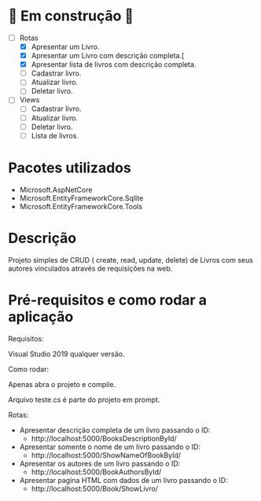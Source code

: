 # 🚧  Em construção 🚧

- [ ]  Rotas
    - [x]  Apresentar um Livro.
    - [x]  Apresentar um Livro com descrição completa.[
    - [x]  Apresentar lista de livros com descrição completa.
    - [ ]  Cadastrar livro.
    - [ ]  Atualizar livro.
    - [ ]  Deletar livro.
- [ ]  Views
    - [ ]  Cadastrar livro.
    - [ ]  Atualizar livro.
    - [ ]  Deletar livro.
    - [ ]  Lista de livros.

# Pacotes utilizados

- Microsoft.AspNetCore
- Microsoft.EntityFrameworkCore.Sqlite
- Microsoft.EntityFrameworkCore.Tools

# **Descrição**

Projeto simples de CRUD ( create, read, update, delete) de Livros com seus autores vinculados através de requisições na web.

# Pré-requisitos e como rodar a aplicação

Requisitos:

Visual Studio 2019 qualquer versão.

Como rodar:

Apenas abra o projeto e compile.

Arquivo teste.cs é parte do projeto em prompt.

Rotas:

- Apresentar descrição completa de um livro passando o ID:
    - http://localhost:5000/BooksDescriptionById/<id do livro>
- Apresentar somente o nome de um livro passando o ID:
    - http://localhost:5000/ShowNameOfBookById/<id do livro>
- Apresentar os autores de um livro passando o ID:
    - http://localhost:5000/BookAuthorsById/<id do livro>
- Apresentar pagina HTML com dados de um livro passando o ID:
    - http://localhost:5000/Book/ShowLivro/<id do livro>

